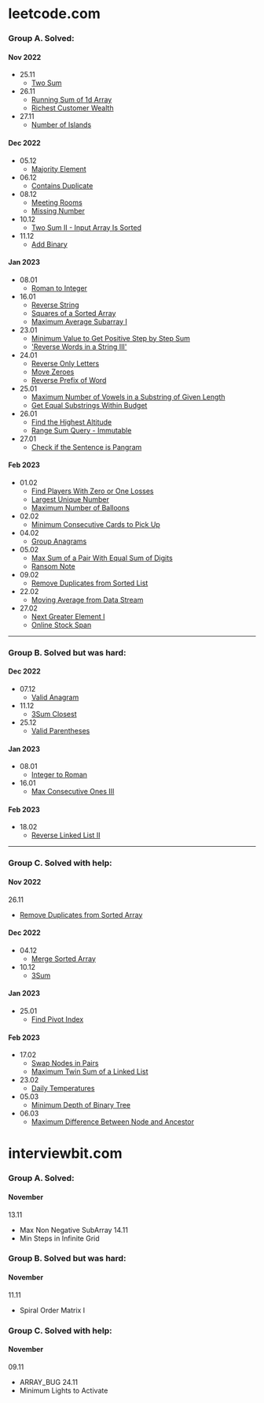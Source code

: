 # leetcode.com 
### Group A. Solved:
#### Nov 2022
- 25.11
  - [Two Sum](https://leetcode.com/problems/two-sum/)
- 26.11
  - [Running Sum of 1d Array](https://leetcode.com/problems/running-sum-of-1d-array)
  - [Richest Customer Wealth](https://leetcode.com/problems/richest-customer-wealth)
- 27.11
  - [Number of Islands](https://leetcode.com/problems/number-of-islands)
#### Dec 2022
- 05.12
  - [Majority Element](https://leetcode.com/problems/majority-element/)
- 06.12
  - [Contains Duplicate](https://leetcode.com/problems/contains-duplicate/)
- 08.12
  - [Meeting Rooms](https://leetcode.com/problems/meeting-rooms)
  - [Missing Number](https://leetcode.com/problems/missing-number)
- 10.12
  - [Two Sum II - Input Array Is Sorted](https://leetcode.com/problems/two-sum-ii-input-array-is-sorted)
- 11.12
  - [Add Binary](https://leetcode.com/problems/add-binary)
#### Jan 2023
- 08.01
  - [Roman to Integer](https://leetcode.com/problems/roman-to-integer)
- 16.01
  - [Reverse String](https://leetcode.com/problems/reverse-string)
  - [Squares of a Sorted Array](https://leetcode.com/problems/squares-of-a-sorted-array)
  - [Maximum Average Subarray I](https://leetcode.com/problems/maximum-average-subarray-i)
- 23.01
  - [Minimum Value to Get Positive Step by Step Sum](https://leetcode.com/problems/minimum-value-to-get-positive-step-by-step-sum)
  - ['Reverse Words in a String III'](https://leetcode.com/problems/reverse-words-in-a-string-iii)
- 24.01
  - [Reverse Only Letters](https://leetcode.com/problems/reverse-only-letters)
  - [Move Zeroes](https://leetcode.com/problems/move-zeroes)
  - [Reverse Prefix of Word](https://leetcode.com/problems/reverse-prefix-of-word)
- 25.01
  - [Maximum Number of Vowels in a Substring of Given Length](https://leetcode.com/problems/maximum-number-of-vowels-in-a-substring-of-given-length)
  - [Get Equal Substrings Within Budget](https://leetcode.com/problems/get-equal-substrings-within-budget)
- 26.01
  - [Find the Highest Altitude](https://leetcode.com/problems/find-the-highest-altitude)
  - [Range Sum Query - Immutable](https://leetcode.com/problems/range-sum-query-immutable)
- 27.01
  - [Check if the Sentence is Pangram](https://leetcode.com/problems/check-if-the-sentence-is-pangram)
#### Feb 2023
- 01.02
  - [Find Players With Zero or One Losses](https://leetcode.com/problems/find-players-with-zero-or-one-losses)
  - [Largest Unique Number](https://leetcode.com/problems/largest-unique-number)
  - [Maximum Number of Balloons](https://leetcode.com/problems/maximum-number-of-balloons)
- 02.02
  - [Minimum Consecutive Cards to Pick Up](https://leetcode.com/problems/minimum-consecutive-cards-to-pick-up)
- 04.02
  - [Group Anagrams](https://leetcode.com/problems/group-anagrams)
- 05.02
  - [Max Sum of a Pair With Equal Sum of Digits](https://leetcode.com/problems/max-sum-of-a-pair-with-equal-sum-of-digits)
  - [Ransom Note](https://leetcode.com/problems/ransom-note)
- 09.02
  - [Remove Duplicates from Sorted List](https://leetcode.com/problems/remove-duplicates-from-sorted-list)
- 22.02
  - [Moving Average from Data Stream](https://leetcode.com/problems/moving-average-from-data-stream)
- 27.02
  - [Next Greater Element I](https://leetcode.com/problems/next-greater-element-i)
  - [Online Stock Span](https://leetcode.com/problems/online-stock-span)
-------------------------------
### Group B. Solved but was hard:
#### Dec 2022
- 07.12
  - [Valid Anagram](https://leetcode.com/problems/valid-anagram)
- 11.12
  - [3Sum Closest](https://leetcode.com/problems/3sum-closest/)
- 25.12
  - [Valid Parentheses](https://leetcode.com/problems/valid-parentheses)
#### Jan 2023
- 08.01
  - [Integer to Roman](https://leetcode.com/problems/integer-to-roman)
- 16.01
  - [Max Consecutive Ones III](https://leetcode.com/problems/max-consecutive-ones-iii)
#### Feb 2023
- 18.02
  - [Reverse Linked List II](https://leetcode.com/problems/reverse-linked-list-ii)



----------------------------
### Group C. Solved with help:
#### Nov 2022
26.11
  - [Remove Duplicates from Sorted Array](https://leetcode.com/problems/remove-duplicates-from-sorted-array/)
#### Dec 2022
- 04.12
  - [Merge Sorted Array](https://leetcode.com/problems/merge-sorted-array/)
- 10.12
  - [3Sum](https://leetcode.com/problems/3sum)
#### Jan 2023
- 25.01
  - [Find Pivot Index](https://leetcode.com/problems/find-pivot-index)
#### Feb 2023
- 17.02
  - [Swap Nodes in Pairs](https://leetcode.com/problems/swap-nodes-in-pairs)
  - [Maximum Twin Sum of a Linked List](https://leetcode.com/problems/maximum-twin-sum-of-a-linked-list)
- 23.02
  - [Daily Temperatures](https://leetcode.com/problems/daily-temperatures)
- 05.03
  - [Minimum Depth of Binary Tree](https://leetcode.com/problems/minimum-depth-of-binary-tree)
- 06.03
  - [Maximum Difference Between Node and Ancestor](https://leetcode.com/problems/maximum-difference-between-node-and-ancestor)

# interviewbit.com
### Group A. Solved:
#### November
13.11
- Max Non Negative SubArray
  14.11
- Min Steps in Infinite Grid

### Group B. Solved but was hard:
#### November
11.11
- Spiral Order Matrix I

### Group C. Solved with help:
#### November
09.11
- ARRAY_BUG
  24.11
- Minimum Lights to Activate






